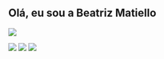 ## Olá, eu sou a Beatriz Matiello 


<picture>
  <source
    srcset="https://github-readme-stats.vercel.app/api?username=matiellox&show_icons=true&theme=dracula"
    media="(prefers-color-scheme: dark)"
  />
  <source
    srcset="https://github-readme-stats.vercel.app/api?username=matiellox&show_icons=true"
    media="(prefers-color-scheme: onedark), (prefers-color-scheme: dark)"
  />
  <img src="https://github-readme-stats.vercel.app/api?username=matiellox&show_icons=true" />
</picture>

<div> 

  <a href="https://instagram.com/matiellox" target="_blank"><img src="https://img.shields.io/badge/-Instagram-%23E4405F?style=for-the-badge&logo=instagram&logoColor=white" target="_blank"></a>
  <a href = "mailto:beatrizsilvamatiello180205@gmail.com"><img src="https://img.shields.io/badge/-Gmail-%23333?style=for-the-badge&logo=gmail&logoColor=white" target="_blank"></a>
  <a href="https://www.linkedin.com/in/matiellobeatriz" target="_blank"><img src="https://img.shields.io/badge/-LinkedIn-%230077B5?style=for-the-badge&logo=linkedin&logoColor=white" target="_blank"></a> 
  
</div>
